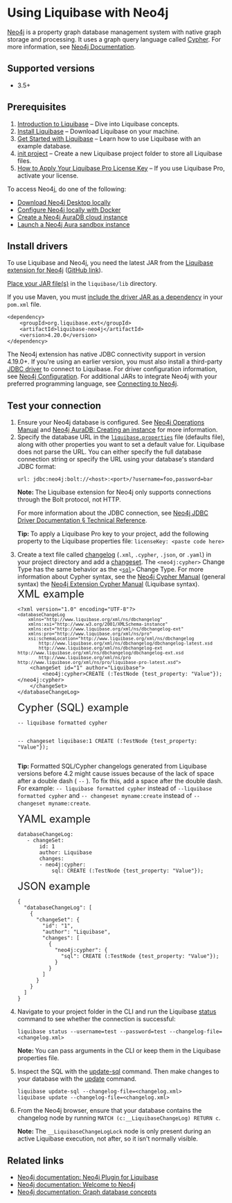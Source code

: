 <h1>Using Liquibase with Neo4j</h1>
<p><a href="https://neo4j.com/neo4j.md">Neo4j</a> is a property graph database management system with native graph storage and processing. It uses a graph query language called <a href="https://neo4j.com/docs/getting-started/current/cypher-intro/neo4j.md">Cypher</a>. For more information, see <a href="https://neo4j.com/docs/neo4j.md">Neo4j Documentation</a>.</p>
<h2>Supported versions</h2>
<ul>
    <li>3.5+</li>
</ul>
<h2>Prerequisites</h2>
<ol>
    <li value="1"><a href="https://docs.liquibase.com/concepts/introduction-to-liquibase.html" class="MCXref xref">Introduction to Liquibase</a> – Dive into Liquibase concepts.</li>
    <li value="2"><a href="https://docs.liquibase.com/start/install/home.html" class="MCXref xref">Install Liquibase</a> – Download Liquibase on your machine.</li>
    <li value="3"><a href="https://docs.liquibase.com/start/home.html" class="MCXref xref">Get Started with Liquibase</a> – Learn how to use Liquibase with an example database.</li>
    <li value="4"><a href="https://docs.liquibase.com/commands/init/project.html" class="MCXref xref">init project</a> – Create a new Liquibase project folder to store all Liquibase files.</li>
    <li value="5"><a href="https://docs.liquibase.com/workflows/liquibase-pro/how-to-apply-your-liquibase-pro-license-key.html" class="MCXref xref">How to Apply Your Liquibase Pro License Key</a> – If you use <span class="mc-variable General.LBPro variable">Liquibase Pro</span>, activate your license.</li>
</ol>
<p>To access Neo4j, do one of the following:</p>
<ul>
    <li><a href="https://neo4j.com/download/neo4j.md">Download Neo4j Desktop locally</a>
    </li>
    <li><a href="https://hub.docker.com/_/neo4j">Configure Neo4j locally with Docker</a>
    </li>
    <li><a href="https://neo4j.com/cloud/platform/aura-graph-database/neo4j.md">Create a Neo4j AuraDB&#160;cloud instance</a>
    </li>
    <li><a href="https://neo4j.com/sandbox/neo4j.md">Launch a Neo4j Aura&#160;sandbox instance</a>
    </li>
</ul>
<h2>Install drivers</h2>
<p>To use Liquibase and Neo4j, you need the latest JAR from the <a href="https://mvnrepository.com/artifact/org.liquibase.ext/liquibase-neo4j">Liquibase extension for Neo4j</a> (<a href="https://github.com/liquibase/liquibase-neo4j/releases">GitHub link</a>).</p>
<p> <a href="https://docs.liquibase.com/workflows/liquibase-community/adding-and-updating-liquibase-drivers.html">Place your JAR file(s)</a> in the <code>liquibase/lib</code> directory.</p><p>If you use Maven, you must <a href="https://docs.liquibase.com/tools-integrations/maven/maven-pom-file.html">include the driver JAR&#160;as a dependency</a> in your <code>pom.xml</code> file.</p><pre xml:space="preserve"><code class="language-text">&lt;dependency&gt;
    &lt;groupId&gt;org.liquibase.ext&lt;/groupId&gt;
    &lt;artifactId&gt;liquibase-neo4j&lt;/artifactId&gt;
    &lt;version&gt;<span class="mc-variable General.CurrentLiquibaseVersion variable">4.20.0</span>&lt;/version&gt;
&lt;/dependency&gt;</code></pre>
<p>The Neo4j extension has native JDBC connectivity support in version 4.19.0+. If you're using an earlier version, you must also install a third-party <a href="https://github.com/neo4j-contrib/neo4j-jdbc">JDBC driver</a> to connect to Liquibase. For driver configuration information, see <a href="https://github.com/liquibase/liquibase-neo4j/blob/main/docs/reference-configuration.md">Neo4j Configuration</a>. For additional JARs to integrate Neo4j with your preferred programming language, see <a href="https://neo4j.com/docs/getting-started/current/languages-guides/neo4j.md">Connecting to Neo4j</a>.</p>
<h2 id="test-your-connection">Test your connection</h2>
<ol>
    <li value="1">Ensure your Neo4j database is configured. See <a href="https://neo4j.com/docs/operations-manual/current/neo4j.md">Neo4j Operations Manual</a> and <a href="https://neo4j.com/docs/aura/auradb/getting-started/create-database/neo4j.md">Neo4j AuraDB: Creating an instance</a> for more information.</li>
    <li value="2">Specify the database URL in the <code><a href="https://docs.liquibase.com/concepts/connections/creating-config-properties.html"><span class="mc-variable General.liquiPropFile variable">liquibase.properties</span></a></code> file (defaults file), along with other properties you want to set a default value for. Liquibase does not parse the URL. You can  either specify the full database connection string or specify the URL using your database's standard JDBC format: </li><pre xml:space="preserve"><code class="language-text">url: jdbc:neo4j:bolt://&lt;host&gt;:&lt;port&gt;/?username=foo,password=bar</code></pre>
    <p class="note" data-mc-autonum="&lt;b&gt;Note: &lt;/b&gt;"><span class="autonumber"><span><b>Note: </b></span></span> The Liquibase extension for Neo4j only supports connections through the Bolt protocol, not HTTP.</p>
    <p>For more information about the JDBC connection, see <a href="http://neo4j-contrib.github.io/neo4j-jdbc/neo4j.md">Neo4j JDBC Driver Documentation § Technical Reference</a>.</p>
    <p class="tip" data-mc-autonum="&lt;b&gt;Tip: &lt;/b&gt;"><span class="autonumber"><span><b>Tip: </b></span></span>To apply a <span class="mc-variable General.LBPro variable">Liquibase Pro</span> key to your project, add the following property to the Liquibase properties file: <code>licenseKey: &lt;paste code here&gt;</code></p>
</ol>
<ol start="3">
    <li value="3">Create a text file called <a href="https://docs.liquibase.com/concepts/changelogs/home.html">changelog</a> (<code>.xml</code>, <code>.cypher</code>, <code>.json</code>, or <code>.yaml</code>) in your project directory and add a <a href="https://docs.liquibase.com/concepts/changelogs/changeset.html">changeset</a>. The <code>&lt;neo4j:cypher&gt;</code>&#160;<span class="mc-variable General.changetypes variable">Change Type</span> has the same behavior as the <code>&lt;<a href="https://docs.liquibase.com/change-types/sql.html" class="MCXref xref">sql</a>&gt;</code>&#160;<span class="mc-variable General.changetypes variable">Change Type</span>. For more information about Cypher syntax, see the <a href="https://neo4j.com/docs/cypher-manual/current/introduction/neo4j.md">Neo4j Cypher Manual</a> (general syntax) the <a href="https://github.com/liquibase/liquibase-neo4j/blob/main/docs/reference-features.md">Neo4j Extension Cypher Manual</a> (Liquibase syntax).</li>
    <a style="font-size: 18pt;"> XML example</a>
        <pre xml:space="preserve"><code class="language-xml">&lt;?xml version="1.0" encoding="UTF-8"?&gt;
<code>&lt;databaseChangeLog
    xmlns="http://www.liquibase.org/xml/ns/dbchangelog"
    xmlns:xsi="http://www.w3.org/2001/XMLSchema-instance"
    xmlns:ext="http://www.liquibase.org/xml/ns/dbchangelog-ext"
    xmlns:pro="http://www.liquibase.org/xml/ns/pro"
    xsi:schemaLocation="http://www.liquibase.org/xml/ns/dbchangelog
        http://www.liquibase.org/xml/ns/dbchangelog/dbchangelog-latest.xsd
        http://www.liquibase.org/xml/ns/dbchangelog-ext http://www.liquibase.org/xml/ns/dbchangelog/dbchangelog-ext.xsd
        http://www.liquibase.org/xml/ns/pro http://www.liquibase.org/xml/ns/pro/liquibase-pro-latest.xsd"&gt;</code>
    &lt;changeSet id="1" author="Liquibase"&gt;
        &lt;neo4j:cypher&gt;CREATE (:TestNode {test_property: "Value"});&lt;/neo4j:cypher&gt;
    &lt;/changeSet&gt;
&lt;/databaseChangeLog&gt;</code></pre>
<a style="font-size: 18pt;"> Cypher (SQL) example</a>
    <pre xml:space="preserve"><code class="language-sql">-- liquibase formatted cypher

-- changeset liquibase:1
CREATE (:TestNode {test_property: "Value"});</code></pre>
<p class="tip" data-mc-autonum="&lt;b&gt;Tip: &lt;/b&gt;"><span class="autonumber"><span><b>Tip: </b></span></span>Formatted SQL/Cypher <span class="mc-variable General.changelog variable">changelog</span>s generated from Liquibase versions before 4.2 might cause issues because of the lack of space after a double dash ( <code>--</code> ). To fix this, add a space after the double dash. For example: <code>--&#160;liquibase formatted cypher</code> instead of <code>--liquibase formatted cypher</code> and <code>--&#160;changeset myname:create</code> instead of <code>--changeset myname:create</code>.</p>
<a style="font-size: 18pt;"> YAML example</a>
<pre xml:space="preserve"><code class="language-yaml">databaseChangeLog:
   - changeSet:
       id: 1
       author: Liquibase
       changes:
       - neo4j:cypher:
           sql: CREATE (:TestNode {test_property: "Value"});</code></pre>
                                            <a style="font-size: 18pt;"> JSON example</a>
                                                <pre><code class="language-json">{
  "databaseChangeLog": [
    {
      "changeSet": {
        "id": "1",
        "author": "Liquibase",
        "changes": [
          {
            "neo4j:cypher": {
              "sql": CREATE (:TestNode {test_property: "Value"});
            }
          }
        ]
      }
    }
  ]
}</code></pre>
    <li value="4">Navigate to your project folder in the CLI and run the Liquibase&#160;<a href="https://docs.liquibase.com/commands/change-tracking/status.html" class="MCXref xref">status</a> command to see whether the connection is successful:</li><pre xml:space="preserve"><code class="language-text">liquibase status --username=test --password=test --changelog-file=&lt;changelog.xml&gt;</code></pre>
    <p class="note" data-mc-autonum="&lt;b&gt;Note: &lt;/b&gt;"><span class="autonumber"><span><b>Note: </b></span></span>You can pass arguments in the CLI or keep them in the Liquibase properties file.</p>
    <li value="5">Inspect the SQL with  the <a href="https://docs.liquibase.com/commands/update/update-sql.html" class="MCXref xref">update-sql</a> command. Then make changes to your database with the <a href="https://docs.liquibase.com/commands/update/update.html" class="MCXref xref">update</a> command.</li><pre xml:space="preserve"><code class="language-text">liquibase update-sql --changelog-file=&lt;changelog.xml&gt;
liquibase update --changelog-file=&lt;changelog.xml&gt;</code></pre>
    <li value="6">
        <p>From the Neo4j browser, ensure that your database contains the <span class="mc-variable General.changelog variable">changelog</span> node by running <code>MATCH (c:__LiquibaseChangeLog) RETURN c</code>.</p>
        <p class="note" data-mc-autonum="&lt;b&gt;Note: &lt;/b&gt;"><span class="autonumber"><span><b>Note: </b></span></span>The <code>__LiquibaseChangeLogLock</code> node is only present during an active Liquibase execution, not after, so it isn't normally visible.</p>
    </li>
</ol>
<h2>Related links</h2>
<ul>
    <li><a href="https://neo4j.com/labs/liquibase/docs/neo4j.md">Neo4j documentation: Neo4j Plugin for Liquibase</a>
    </li>
    <li><a href="https://neo4j.com/docs/getting-started/current/neo4j.md">Neo4j documentation: Welcome to Neo4j</a>
    </li>
    <li><a href="https://neo4j.com/docs/getting-started/current/appendix/graphdb-concepts/neo4j.md">Neo4j documentation: Graph database concepts</a>
    </li>
</ul>
